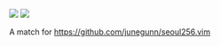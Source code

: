 ![](https://raw.github.com/mikker/seoul256-iTerm2/master/screenshot.png)
![](https://raw.github.com/mikker/seoul256-iTerm2/master/screenshot-light.png)

A match for https://github.com/junegunn/seoul256.vim
